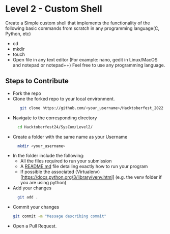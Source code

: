 # Level 2 - Custom Shell
Create a Simple custom shell that implements the functionality of the following basic commands from scratch in any programming language(C, Python, etc)
+ cd
+ mkdir
+ touch
+ Open file in any text editor (For example: nano, gedit in Linux/MacOS and notepad or notepad++)
Feel free to use any programming language.

## Steps to Contribute
+ Fork the repo
+ Clone the forked repo to your local environment.
  ```bash
     git clone https://github.com/<your_username>/Hacktoberfest_2022
  ```
+ Navigate to the corresponding directory
  ```bash
    cd Hacktoberfest24/SysCom/Level2/
  ```
+ Create a folder with the same name as your Username
  ```bash
    mkdir <your_username>
  ```
+ In the folder include the following:
  - All the files required to run your submission
  - A [README.md](https://docs.github.com/en/get-started/writing-on-github/getting-started-with-writing-and-formatting-on-github/quickstart-for-writing-on-github) file detailing exactly how to run your program
  - If possible the associated (Virtualenv)[https://docs.python.org/3/library/venv.html] (e.g. the venv folder if you are using python)
+ Add your changes
  ```bash
    git add .
  ```
+ Commit your changes
  ```bash
  git commit -m "Message describing commit"
  ```
+ Open a Pull Request.
